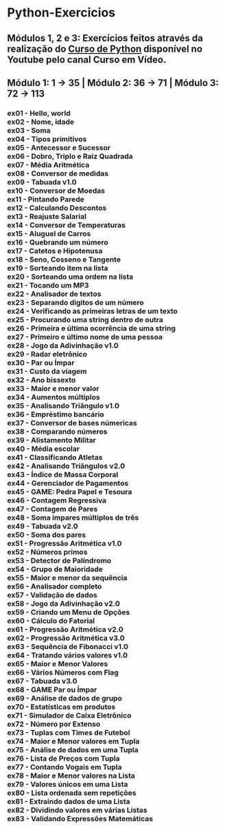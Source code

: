 <!DOCTYPE html>
<html lang="pt-BR"> 
<head> 
    <meta charset="UTF-8">
    <meta name="viewport" content="width=device-width, initial-scale=1.0">
    <meta http-equiv="X-UA-Compatible" content="ie=edge">
    
</head>

<body>
   
<h1> Python-Exercicios </h1>
<h2> Módulos 1, 2 e 3: Exercícios feitos através da realização do <a href="https://www.youtube.com/playlist?list=PLHz_AreHm4dlKP6QQCekuIPky1CiwmdI6" target="_blank">Curso de Python</a> disponível no Youtube pelo canal Curso em Vídeo. </h2>
<h2> Módulo 1: 1 → 35 | Módulo 2: 36 → 71 | Módulo 3: 72 → 113 </h2>

<h3>
ex01 - Hello, world <br/>
ex02 - Nome, idade <br/>
ex03 - Soma <br/>
ex04 - Tipos primitivos <br/>
ex05 - Antecessor e Sucessor<br/>
ex06 - Dobro, Triplo e Raiz Quadrada<br/>
ex07 - Média Aritmética<br/>
ex08 - Conversor de medidas<br/>
ex09 - Tabuada v1.0<br/>
ex10 - Conversor de Moedas<br/>
ex11 - Pintando Parede<br/>
ex12 - Calculando Descontos<br/>
ex13 - Reajuste Salarial<br/>
ex14 - Conversor de Temperaturas<br/>
ex15 - Aluguel de Carros<br/>
ex16 - Quebrando um número <br/>
ex17 - Catetos e Hipotenusa <br/>
ex18 - Seno, Cosseno e Tangente<br/>
ex19 - Sorteando item na lista <br/>
ex20 - Sorteando uma ordem na lista <br/>
ex21 - Tocando um MP3<br/>
ex22 - Analisador de textos<br/>
ex23 - Separando digitos de um número<br/>
ex24 - Verificando as primeiras letras de um texto<br/>
ex25 - Procurando uma string dentro de outra<br/>
ex26 - Primeira e última ocorrência de uma string<br/>
ex27 - Primeiro e último nome de uma pessoa<br/>
ex28 - Jogo da Adivinhação v1.0<br/>
ex29 - Radar eletrônico<br/>
ex30 - Par ou Ímpar<br/>
ex31 - Custo da viagem<br/>
ex32 - Ano bissexto<br/>
ex33 - Maior e menor valor<br/>
ex34 - Aumentos múltiplos<br/>
ex35 - Analisando Triângulo v1.0<br/>
ex36 - Empréstimo bancário<br/>
ex37 - Conversor de bases númericas<br/>
ex38 - Comparando números<br/>
ex39 - Alistamento Militar<br/>
ex40 - Média escolar<br/>
ex41 - Classificando Atletas<br/>
ex42 - Analisando Triângulos v2.0<br/>
ex43 - Índice de Massa Corporal<br/>
ex44 - Gerenciador de Pagamentos<br/>
ex45 - GAME: Pedra Papel e Tesoura<br/>
ex46 - Contagem Regressiva<br/>
ex47 - Contagem de Pares<br/>
ex48 - Soma ímpares múltiplos de três<br/>
ex49 - Tabuada v2.0<br/>
ex50 - Soma dos pares<br/>
ex51 - Progressão Aritmética v1.0<br/>
ex52 - Números primos<br/>
ex53 - Detector de Palíndromo<br/>
ex54 - Grupo de Maioridade<br/>
ex55 - Maior e menor da sequência<br/>
ex56 - Analisador completo<br/>
ex57 - Validação de dados<br/>
ex58 - Jogo da Adivinhação v2.0<br/>
ex59 - Criando um Menu de Opções<br/>
ex60 - Cálculo do Fatorial<br/>
ex61 - Progressão Aritmética v2.0<br/>
ex62 - Progressão Aritmética v3.0<br/>
ex63 - Sequência de Fibonacci v1.0<br/>
ex64 - Tratando vários valores v1.0<br/>
ex65 - Maior e Menor Valores<br/>
ex66 - Vários Números com Flag<br/>
ex67 - Tabuada v3.0<br/>
ex68 - GAME Par ou Ímpar<br/>
ex69 - Análise de dados de grupo<br/>
ex70 - Estatísticas em produtos<br/>
ex71 - Simulador de Caixa Eletrônico<br/>
ex72 - Número por Extenso<br/>
ex73 - Tuplas com Times de Futebol<br/>
ex74 - Maior e Menor valores em Tupla<br/>
ex75 - Análise de dados em uma Tupla<br/>
ex76 - Lista de Preços com Tupla<br/>
ex77 - Contando Vogais em Tupla<br/>
ex78 - Maior e Menor valores na Lista<br/>
ex79 - Valores únicos em uma Lista<br/>
ex80 - Lista ordenada sem repetições<br/>
ex81 - Extraindo dados de uma Lista<br/>
ex82 - Dividindo valores em várias Listas<br/>
ex83 - Validando Expressões Matemáticas<br/>
</h3>

</body>
</html>
